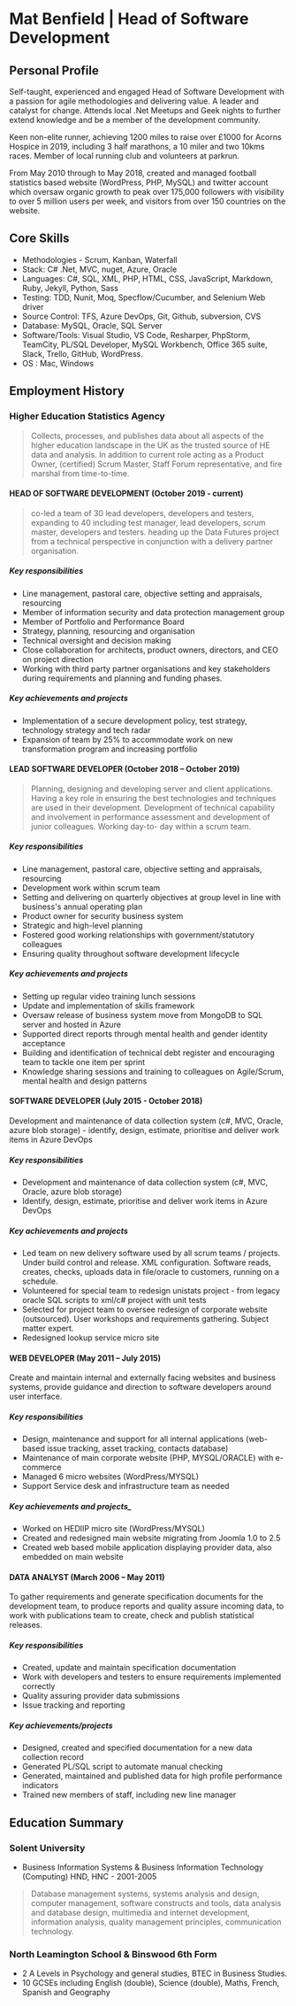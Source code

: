 # Mat Benfield | Head of Software Development

## Personal Profile

Self-taught, experienced and engaged Head of Software Development with a passion for agile methodologies and delivering value. A leader and catalyst for change. Attends local .Net Meetups and Geek nights to further extend knowledge and be a member of the development community.

Keen non-elite runner, achieving 1200 miles to raise over £1000 for Acorns Hospice in 2019, including 3 half marathons, a 10 miler and two 10kms races. Member of local running club and volunteers at parkrun.

From May 2010 through to May 2018, created and managed football statistics based website (WordPress, PHP, MySQL) and twitter account which oversaw organic growth to peak over 175,000 followers with visibility to over 5 million users per week, and visitors from over 150 countries on the website.

## Core Skills

- Methodologies - Scrum, Kanban, Waterfall
- Stack: C# .Net, MVC, nuget, Azure, Oracle
- Languages: C#, SQL, XML, PHP, HTML, CSS, JavaScript, Markdown, Ruby, Jekyll, Python, Sass
- Testing: TDD, Nunit, Moq, Specflow/Cucumber, and Selenium Web driver
- Source Control: TFS, Azure DevOps, Git, Github, subversion, CVS
- Database: MySQL, Oracle, SQL Server
- Software/Tools: Visual Studio, VS Code, Resharper, PhpStorm, TeamCity, PL/SQL Developer, MySQL Workbench, Office 365 suite, Slack, Trello, GitHub, WordPress.
- OS : Mac, Windows

## Employment History

### Higher Education Statistics Agency

> Collects, processes, and publishes data about all aspects of the higher education landscape in the UK as the trusted source of HE data and analysis.
In addition to current role acting as a Product Owner, (certified) Scrum Master, Staff Forum representative, and fire marshal from time-to-time.

#### HEAD OF SOFTWARE DEVELOPMENT (October 2019 - current)

> co-led a team of 30 lead developers, developers and testers, expanding to 40 including test manager, lead developers, scrum master, developers and testers. heading up the Data Futures project from a technical perspective in conjunction with a delivery partner organisation.

##### Key responsibilities

- Line management, pastoral care, objective setting and appraisals, resourcing
- Member of information security and data protection management group
- Member of Portfolio and Performance Board
- Strategy, planning, resourcing and organisation
- Technical oversight and decision making
- Close collaboration for architects, product owners, directors, and CEO on project direction
- Working with third party partner organisations and key stakeholders during requirements and planning and funding phases.

##### Key achievements and projects

- Implementation of a secure development policy, test strategy, technology strategy and tech radar
- Expansion of team by 25% to accommodate work on new transformation program and increasing portfolio

#### LEAD SOFTWARE DEVELOPER (October 2018 – October 2019)

> Planning, designing and developing server and client applications. Having a key role in ensuring the best technologies and techniques are used in their development. Development of technical capability and involvement in performance assessment and development of junior colleagues. Working day-to- day within a scrum team.

##### Key responsibilities

- Line management, pastoral care, objective setting and appraisals, resourcing
- Development work within scrum team
- Setting and delivering on quarterly objectives at group level in line with business's annual operating plan
- Product owner for security business system
- Strategic and high-level planning
- Fostered good working relationships with government/statutory colleagues
- Ensuring quality throughout software development lifecycle

##### Key achievements and projects

- Setting up regular video training lunch sessions
- Update and implementation of skills framework
- Oversaw release of business system move from MongoDB to SQL server and hosted in Azure
- Supported direct reports through mental health and gender identity acceptance
- Building and identification of technical debt register and encouraging team to tackle one item per sprint
- Knowledge sharing sessions and training to colleagues on Agile/Scrum, mental health and
design patterns

#### SOFTWARE DEVELOPER (July 2015 - October 2018)

Development and maintenance of data collection system (c#, MVC, Oracle, azure blob storage) - identify, design, estimate, prioritise and deliver work items in Azure DevOps

##### Key responsibilities

- Development and maintenance of data collection system (c#, MVC, Oracle, azure blob storage)
- Identify, design, estimate, prioritise and deliver work items in Azure DevOps

##### Key achievements and projects

- Led team on new delivery software used by all scrum teams / projects. Under build control and release. XML configuration. Software reads, creates, checks, uploads data in file/oracle to customers, running on a schedule.
- Volunteered for special team to redesign unistats project - from legacy oracle SQL scripts to xml/c# project with unit tests
- Selected for project team to oversee redesign of corporate website (outsourced). User workshops and requirements gathering. Subject matter expert.
- Redesigned lookup service micro site

#### WEB DEVELOPER (May 2011 – July 2015)

Create and maintain internal and externally facing websites and business systems, provide guidance and direction to software developers around user interface.

##### Key responsibilities

- Design, maintenance and support for all internal applications (web-based issue tracking, asset tracking, contacts database)
- Maintenance of main corporate website (PHP, MYSQL/ORACLE) with e-commerce
- Managed 6 micro websites (WordPress/MYSQL)
- Support Service desk and infrastructure team as needed

##### Key achievements and projects_

- Worked on HEDIIP micro site (WordPress/MYSQL)
- Created and redesigned main website migrating from Joomla 1.0 to 2.5
- Created web based mobile application displaying provider data, also embedded on main website

#### DATA ANALYST (March 2006 – May 2011)

To gather requirements and generate specification documents for the development team, to produce reports and quality assure incoming data, to work with publications team to create, check and publish statistical releases.

##### Key responsibilities

- Created, update and maintain specification documentation
- Work with developers and testers to ensure requirements implemented correctly
- Quality assuring provider data submissions
- Issue tracking and reporting

##### Key achievements/projects

- Designed, created and specified documentation for a new data collection record
- Generated PL/SQL script to automate manual checking
- Generated, maintained and published data for high profile performance indicators
- Trained new members of staff, including new line manager

## Education Summary

### Solent University

- Business Information Systems & Business Information Technology (Computing) HND, HNC - 2001-2005

> Database management systems, systems analysis and design, computer management, software constructs and tools, data analysis and database design, multimedia and internet development, information analysis, quality management principles, communication technology.

### North Leamington School & Binswood 6th Form

- 2 A Levels in Psychology and general studies, BTEC in Business Studies.
- 10 GCSEs including English (double), Science (double), Maths, French, Spanish and Geography
